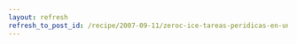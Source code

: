 ```yaml
---
layout: refresh
refresh_to_post_id: /recipe/2007-09-11/zeroc-ice-tareas-peridicas-en-un-servidor
---
```

